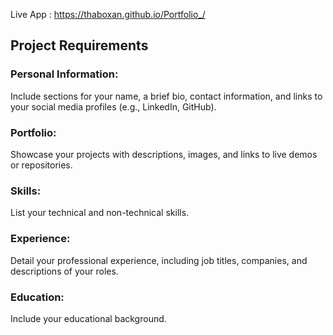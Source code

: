 Live App : https://thaboxan.github.io/Portfolio_/

## Project Requirements
### Personal Information: 
Include sections for your name, a brief bio, contact information, and links to your social media profiles (e.g., LinkedIn, GitHub).

### Portfolio: 
Showcase your projects with descriptions, images, and links to live demos or repositories.

### Skills: 
List your technical and non-technical skills.

### Experience: 
Detail your professional experience, including job titles, companies, and descriptions of your roles.

### Education: 
Include your educational background.

